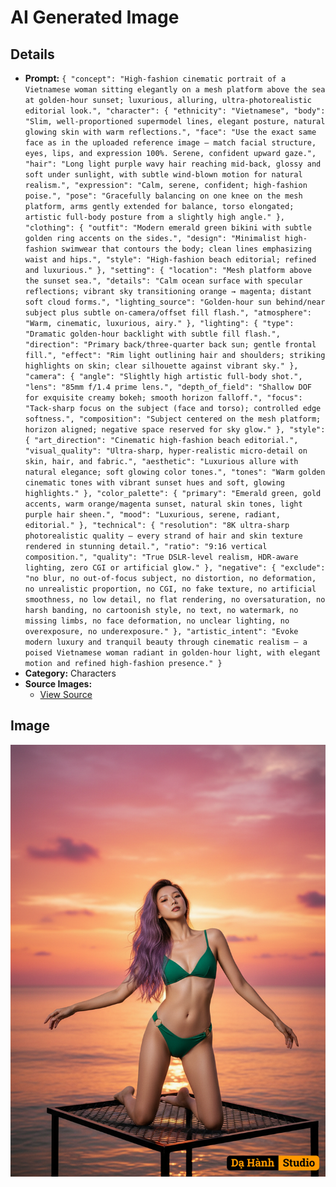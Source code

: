 # AI Generated Image

## Details
- **Prompt:** `{
  "concept": "High-fashion cinematic portrait of a Vietnamese woman sitting elegantly on a mesh platform above the sea at golden-hour sunset; luxurious, alluring, ultra-photorealistic editorial look.",
  "character": {
    "ethnicity": "Vietnamese",
    "body": "Slim, well-proportioned supermodel lines, elegant posture, natural glowing skin with warm reflections.",
    "face": "Use the exact same face as in the uploaded reference image — match facial structure, eyes, lips, and expression 100%. Serene, confident upward gaze.",
    "hair": "Long light purple wavy hair reaching mid-back, glossy and soft under sunlight, with subtle wind-blown motion for natural realism.",
    "expression": "Calm, serene, confident; high-fashion poise.",
    "pose": "Gracefully balancing on one knee on the mesh platform, arms gently extended for balance, torso elongated; artistic full-body posture from a slightly high angle."
  },
  "clothing": {
    "outfit": "Modern emerald green bikini with subtle golden ring accents on the sides.",
    "design": "Minimalist high-fashion swimwear that contours the body; clean lines emphasizing waist and hips.",
    "style": "High-fashion beach editorial; refined and luxurious."
  },
  "setting": {
    "location": "Mesh platform above the sunset sea.",
    "details": "Calm ocean surface with specular reflections; vibrant sky transitioning orange → magenta; distant soft cloud forms.",
    "lighting_source": "Golden-hour sun behind/near subject plus subtle on-camera/offset fill flash.",
    "atmosphere": "Warm, cinematic, luxurious, airy."
  },
  "lighting": {
    "type": "Dramatic golden-hour backlight with subtle fill flash.",
    "direction": "Primary back/three-quarter back sun; gentle frontal fill.",
    "effect": "Rim light outlining hair and shoulders; striking highlights on skin; clear silhouette against vibrant sky."
  },
  "camera": {
    "angle": "Slightly high artistic full-body shot.",
    "lens": "85mm f/1.4 prime lens.",
    "depth_of_field": "Shallow DOF for exquisite creamy bokeh; smooth horizon falloff.",
    "focus": "Tack-sharp focus on the subject (face and torso); controlled edge softness.",
    "composition": "Subject centered on the mesh platform; horizon aligned; negative space reserved for sky glow."
  },
  "style": {
    "art_direction": "Cinematic high-fashion beach editorial.",
    "visual_quality": "Ultra-sharp, hyper-realistic micro-detail on skin, hair, and fabric.",
    "aesthetic": "Luxurious allure with natural elegance; soft glowing color tones.",
    "tones": "Warm golden cinematic tones with vibrant sunset hues and soft, glowing highlights."
  },
  "color_palette": {
    "primary": "Emerald green, gold accents, warm orange/magenta sunset, natural skin tones, light purple hair sheen.",
    "mood": "Luxurious, serene, radiant, editorial."
  },
  "technical": {
    "resolution": "8K ultra-sharp photorealistic quality — every strand of hair and skin texture rendered in stunning detail.",
    "ratio": "9:16 vertical composition.",
    "quality": "True DSLR-level realism, HDR-aware lighting, zero CGI or artificial glow."
  },
  "negative": {
    "exclude": "no blur, no out-of-focus subject, no distortion, no deformation, no unrealistic proportion, no CGI, no fake texture, no artificial smoothness, no low detail, no flat rendering, no oversaturation, no harsh banding, no cartoonish style, no text, no watermark, no missing limbs, no face deformation, no unclear lighting, no overexposure, no underexposure."
  },
  "artistic_intent": "Evoke modern luxury and tranquil beauty through cinematic realism — a poised Vietnamese woman radiant in golden-hour light, with elegant motion and refined high-fashion presence."
}
`
- **Category:** Characters
- **Source Images:**
  - [View Source](https://raw.githubusercontent.com/lenzcomvth/Somethings/main/Models/Female/Female3.jpg)

## Image
![AI Generated Image](./image-2025-10-20T09-18-51-038Z-onqmg.png)